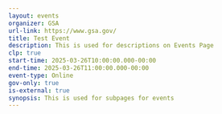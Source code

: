 ```yaml
---
layout: events
organizer: GSA
url-link: https://www.gsa.gov/
title: Test Event
description: This is used for descriptions on Events Page
clp: true
start-time: 2025-03-26T10:00:00.000-00:00
end-time: 2025-03-26T11:00:00.000-00:00
event-type: Online
gov-only: true
is-external: true
synopsis: T﻿his is used for subpages for events
---
```

